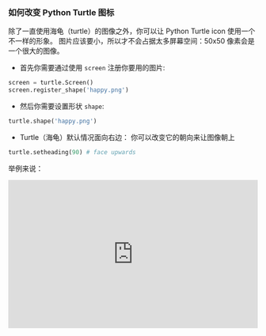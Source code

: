 ### 如何改变 Python Turtle 图标

除了一直使用海龟（turtle）的图像之外，你可以让 Python Turtle icon 使用一个不一样的形象。 图片应该要小，所以才不会占据太多屏幕空间：50x50 像素会是一个很大的图像。

+ 首先你需要通过使用 `screen` 注册你要用的图片:

```python
screen = turtle.Screen()
screen.register_shape('happy.png') 
```

+ 然后你需要设置形状 `shape`:

```python
turtle.shape('happy.png')
```

+ Turtle（海龟）默认情况面向右边： 你可以改变它的朝向来让图像朝上

```python
turtle.setheading(90) # face upwards
```

举例来说： 
<iframe src="https://trinket.io/embed/python/fbc17bbf30?start=result" width="100%" height="300" frameborder="0" marginwidth="0" marginheight="0" allowfullscreen mark="crwd-mark"></iframe>
